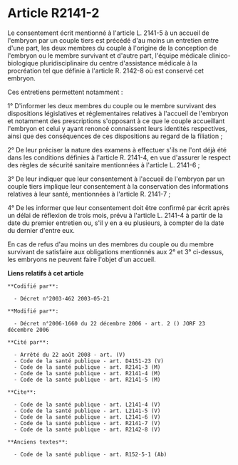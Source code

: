 # Article R2141-2

Le consentement écrit mentionné à l'article L. 2141-5 à un accueil de l'embryon par un couple tiers est précédé d'au moins un
entretien entre d'une part, les deux membres du couple à l'origine de la conception de l'embryon ou le membre survivant et
d'autre part, l'équipe médicale clinico-biologique pluridisciplinaire du centre d'assistance médicale à la procréation tel
que définie à l'article R. 2142-8 où est conservé cet embryon. 

Ces entretiens permettent notamment : 

1° D'informer les deux membres du couple ou le membre survivant des dispositions législatives et réglementaires relatives à
l'accueil de l'embryon et notamment des prescriptions s'opposant à ce que le couple accueillant l'embryon et celui y ayant
renoncé connaissent leurs identités respectives, ainsi que des conséquences de ces dispositions au regard de la filiation ; 

2° De leur préciser la nature des examens à effectuer s'ils ne l'ont déjà été dans les conditions définies à l'article R.
2141-4, en vue d'assurer le respect des règles de sécurité sanitaire mentionnées à l'article L. 2141-6 ; 

3° De leur indiquer que leur consentement à l'accueil de l'embryon par un couple tiers implique leur consentement à la
conservation des informations relatives à leur santé, mentionnées à l'article R. 2141-7 ; 

4° De les informer que leur consentement doit être confirmé par écrit après un délai de réflexion de trois mois, prévu à
l'article L. 2141-4 à partir de la date du premier entretien ou, s'il y en a eu plusieurs, à compter de la date du dernier
d'entre eux. 

En cas de refus d'au moins un des membres du couple ou du membre survivant de satisfaire aux obligations mentionnés aux 2° et
3° ci-dessus, les embryons ne peuvent faire l'objet d'un accueil.

**Liens relatifs à cet article**

	**Codifié par**:

	  - Décret n°2003-462 2003-05-21

	**Modifié par**:

	  - Décret n°2006-1660 du 22 décembre 2006 - art. 2 () JORF 23 décembre 2006

	**Cité par**:

	  - Arrêté du 22 août 2008 - art. (V)
	  - Code de la santé publique - art. D4151-23 (V)
	  - Code de la santé publique - art. R2141-3 (M)
	  - Code de la santé publique - art. R2141-4 (M)
	  - Code de la santé publique - art. R2141-5 (M)

	**Cite**:

	  - Code de la santé publique - art. L2141-4 (V)
	  - Code de la santé publique - art. L2141-5 (V)
	  - Code de la santé publique - art. L2141-6 (V)
	  - Code de la santé publique - art. R2141-7 (V)
	  - Code de la santé publique - art. R2142-8 (V)

	**Anciens textes**:

	  - Code de la santé publique - art. R152-5-1 (Ab)

